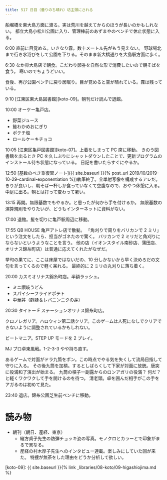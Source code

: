 ```yaml
---
title: 517 日目（曇りのち晴れ）坊主頭にされる
---
```


船堀橋を東大島方面に渡る。実は荒川を越えてからのほうが長いのかもしれない。
都立大島小松川公園に入り、管理棟前のあずまやのベンチで休止状態に入る。

6:00 直前に目覚める。いきなり霧。数十メートル先がもう見えない。
野球場北まで行き水浴びをして公園を下りる。そのまま新大橋通りを大島駅方面に歩く。

6:30 なか卯大島店で朝食。こだわり卵券を自然な形で消費したいので朝そばを食う。
寒いのでちょうどいい。

食後、再び公園ベンチに戻り居眠り。目が覚めると空が晴れている。霧は残っている。

9:10 [江東区東大島図書館][koto-09]。朝刊だけ読んで退館。

10:00 オーケー亀戸店。
* 野菜ジュース
* 鮭わかめおにぎり
* ポテチ塩
* ロールケーキチョコ

10:05 [江東区亀戸図書館][koto-07]。上着をしまって PC 席に移動。
きのう図書館を出るとき PC を久しぶりにシャットダウンしたことで、更新プログラムのインストール待ち状態になっている。
日記を書いたらすぐにやるか。

12:50 [基数のべき乗復習ノート]({{ site.baseurl }}{% post_url 2019/10/2019-10-29-cardinal-exponentiation %})執筆終了。全単射写像を構成するアレだ。
きりが良いし、朝そば一杯しか食っていなくて空腹なので、おやつ休憩に入る。
中庭に出る。朝とは打って変わって暑い。

13:15 再開。無限基数でもやるか。と思ったが何から手を付けるか。
無限基数の演算規則をやりたいが、どうもインターネットに資料がない。

17:00 退館。髪を切りに亀戸駅周辺に移動。

17:55 QB HOUSE 亀戸アトレ店で散髪。
「角刈りで周りをバリカンで 2 ミリ」という注文をしたら、担当がゴネたので驚く。
バリカンで 2 ミリだと角刈りにならないというようなことを言う。
他の店（イオンスタイル南砂店、蒲田店、オリナス錦糸町店）は普通に応えてくれたがなぜだ。

挙句の果てに、ここは床屋ではないだの、10 分しかないから早く決めろだの文句を言ってくるので軽く呆れる。
最終的に 2 ミリの丸刈りに落ち着く。

20:00 カスミオリナス錦糸町店。半額ラッシュ。
* ミニ讃岐うどん
* スパイシーフライドポテト
* 中華丼（酢豚＆レバニンニクの芽）

20:30 タイトー F ステーションオリナス錦糸町店。

クロノレガリア。ハロウィン第二話クリア。このゲームは人死になしでクリアできないように調整されているかもしれない。

ビートマニア。STEP UP モードを 2 プレイ。

MJ プロ卓東風戦。1-2-3-3 やや持ち直す。

あるゲームで対面がドラ九筒をポン。この時点でやる気を失くして流局目指して守りに入る。
その後九筒を加槓。するとしばらくして下家が対面に放銃。唐突に役満和了演出が始まる。
九筒の槓子一副露からのロンアガリの役満？ 何だ？ と軽くワクワクして手を開けるのを待つ。
清老頭。卓を囲んだ相手がこの手をアガるのは初めて見た。

23:40 退店。錦糸公園芝生前ベンチに移動。

# 読み物

* 朝刊（朝日、産経、東京）
  * 緒方貞子先生の防弾チョッキ姿の写真。モノクロとカラーとで印象がまるで異なる。
  * 産経の村木厚子先生へのインタビュー連載。楽しみにしていた回が来た。
    特捜が無茶をした理由をどうか分析して欲しい。

[koto-09]: {{ site.baseurl }}{% link _libraries/08-koto/09-higashiojima.md %}

